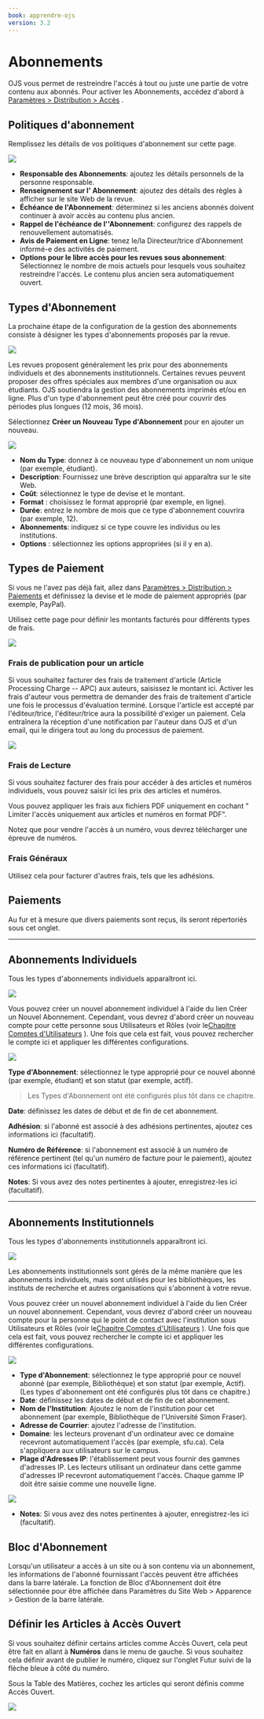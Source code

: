 ```yaml
---
book: apprendre-ojs
version: 3.2
---
```


# Abonnements

OJS vous permet de restreindre l'accés à tout ou juste une partie de votre contenu aux abonnés. Pour activer les Abonnements, accédez d'abord à [Paramètres > Distribution > Accès](./distribution_settings.md) .

## Politiques d'abonnement

Remplissez les détails de vos politiques d'abonnement sur cette page.

![](./assets/learning-ojs3.1-jm-subscriptions-policies.png)

- **Responsable des Abonnements**: ajoutez les détails personnels de la personne responsable.
- **Renseignement sur l' Abonnement**: ajoutez des détails des règles à afficher sur le site Web de la revue.
- **Échéance de l'Abonnement**: déterminez si les anciens abonnés doivent continuer à avoir accès au contenu plus ancien.
- **Rappel de l'échéance de l''Abonnement**: configurez des rappels de renouvellement automatisés.
- **Avis de Paiement en Ligne**: tenez le/la Directeur/trice d'Abonnement informé-e des activités de paiement.
- **Options pour le libre accès pour les revues sous abonnement**: Sélectionnez le nombre de mois actuels pour lesquels vous souhaitez restreindre l'accès. Le contenu plus ancien sera automatiquement ouvert.

## Types d'Abonnement

La prochaine étape de la configuration de la gestion des abonnements consiste à désigner les types d'abonnements proposés par la revue.

![](./assets/learning-ojs3.1-jm-subscriptions-types.png)

Les revues proposent généralement les prix pour des abonnements individuels et des abonnements institutionnels. Certaines revues peuvent proposer des offres spéciales aux membres d'une organisation ou aux étudiants. OJS soutiendra la gestion des abonnements imprimés et/ou en ligne. Plus d'un type d'abonnement peut être créé pour couvrir des périodes plus longues (12 mois, 36 mois).

Sélectionnez **Créer un Nouveau Type d'Abonnement** pour en ajouter un nouveau.

![](./assets/learning-ojs3.1-jm-subscriptions-types-create.png)

- **Nom du Type**: donnez à ce nouveau type d'abonnement un nom unique (par exemple, étudiant).
- **Description**: Fournissez une brève description qui apparaîtra sur le site Web.
- **Coût**: sélectionnez le type de devise et le montant.
- **Format** : choisissez le format approprié (par exemple, en ligne).
- **Durée**: entrez le nombre de mois que ce type d'abonnement couvrira (par exemple, 12).
- **Abonnements**: indiquez si ce type couvre les individus ou les institutions.
- **Options** : sélectionnez les options appropriées (si il y en a).

## Types de Paiement

Si vous ne l'avez pas déjà fait, allez dans [Paramètres > Distribution > Paiements](./distribution_settings.md) et définissez la devise et le mode de paiement appropriés (par exemple, PayPal).

Utilisez cette page pour définir les montants facturés pour différents types de frais.

![](./assets/learning-ojs3.1-jm-subscriptions-paytypes.png)

### Frais de publication pour un article

Si vous souhaitez facturer des frais de traitement d'article (Article Processing Charge -- APC) aux auteurs, saisissez le montant ici. Activer les frais d'auteur vous permettra de demander des frais de traitement d'article une fois le processus d'évaluation terminé. Lorsque l'article est accepté par l'éditeur/trice, l'éditeur/trice aura la possibilité d'exiger un paiement. Cela entraînera la réception d'une notification par l'auteur dans OJS et d'un email, qui le dirigera tout au long du processus de paiement.

![](./assets/learning-ojs3.1-jm-subscriptions-authorfees.png)

### Frais de Lecture

Si vous souhaitez facturer des frais pour accéder à des articles et numéros individuels, vous pouvez saisir ici les prix des articles et numéros.

Vous pouvez appliquer les frais aux fichiers PDF uniquement en cochant " Limiter l'accès uniquement aux articles et numéros en format PDF".

Notez que pour vendre l'accès à un numéro, vous devrez télécharger une épreuve de numéros.

### Frais Généraux

Utilisez cela pour facturer d'autres frais, tels que les adhésions.

## Paiements

Au fur et à mesure que divers paiements sont reçus, ils seront répertoriés sous cet onglet.

<hr>

## Abonnements Individuels

Tous les types d'abonnements individuels apparaîtront ici.

![](./assets/learning-ojs3.1-jm-subscriptions-indiv.png)

Vous pouvez créer un nouvel abonnement individuel à l'aide du lien Créer un Nouvel Abonnement. Cependant, vous devrez d'abord créer un nouveau compte pour cette personne sous Utilisateurs et Rôles (voir le[Chapitre Comptes d'Utilisateurs](/learning-ojs/en/user-accounts) ). Une fois que cela est fait, vous pouvez rechercher le compte ici et appliquer les différentes configurations.

![](./assets/learning-ojs3.1-jm-subscriptions-indiv-create.png)

**Type d'Abonnement**: sélectionnez le type approprié pour ce nouvel abonné (par exemple, étudiant) et son statut (par exemple, actif).

> Les Types d'Abonnement ont été configurés plus tôt dans ce chapitre.

**Date**: définissez les dates de début et de fin de cet abonnement.

**Adhésion**: si l'abonné est associé à des adhésions pertinentes, ajoutez ces informations ici (facultatif).

**Numéro de Référence**: si l'abonnement est associé à un numéro de référence pertinent (tel qu'un numéro de facture pour le paiement), ajoutez ces informations ici (facultatif).

**Notes**: Si vous avez des notes pertinentes à ajouter, enregistrez-les ici (facultatif).

<hr>

## Abonnements Institutionnels

Tous les types d'abonnements institutionnels apparaîtront ici.

![](./assets/learning-ojs3.1-jm-subscriptions-instit.png)

Les abonnements institutionnels sont gérés de la même manière que les abonnements individuels, mais sont utilisés pour les bibliothèques, les instituts de recherche et autres organisations qui s'abonnent à votre revue.

Vous pouvez créer un nouvel abonnement individuel à l'aide du lien Créer un nouvel abonnement. Cependant, vous devrez d'abord créer un nouveau compte pour la personne qui le point de contact avec l'institution sous Utilisateurs et Rôles (voir le[Chapitre Comptes d'Utilisateurs](/learning-ojs/en/user-accounts) ). Une fois que cela est fait, vous pouvez rechercher le compte ici et appliquer les différentes configurations.

![](./assets/learning-ojs3.1-jm-subscriptions-instit-create.png)

- **Type d'Abonnement**: sélectionnez le type approprié pour ce nouvel abonné (par exemple, Bibliothèque) et son statut (par exemple, Actif). (Les types d'abonnement ont été configurés plus tôt dans ce chapitre.)
- **Date**: définissez les dates de début et de fin de cet abonnement.
- **Nom de l'Institution**: Ajoutez le nom de l'institution pour cet abonnement (par exemple, Bibliothèque de l'Université Simon Fraser).
- **Adresse de Courrier**: ajoutez l'adresse de l'institution.
- **Domaine**: les lecteurs provenant d'un ordinateur avec ce domaine recevront automatiquement l'accès (par exemple, sfu.ca). Cela s'appliquera aux utilisateurs sur le campus.
- **Plage d'Adresses IP**: l'établissement peut vous fournir des gammes d'adresses IP. Les lecteurs utilisant un ordinateur dans cette gamme d'adresses IP recevront automatiquement l'accès. Chaque gamme IP doit être saisie comme une nouvelle ligne.

![](./assets/learning-ojs3.2-jm-subscriptions-instit-IP.png)

- **Notes**: Si vous avez des notes pertinentes à ajouter, enregistrez-les ici (facultatif).

## Bloc d'Abonnement

Lorsqu'un utilisateur a accès à un site ou à son contenu via un abonnement, les informations de l'abonné fournissant l'accès peuvent être affichées dans la barre latérale. La fonction de Bloc d'Abonnement doit être sélectionnée pour être affichée dans Paramètres du Site Web > Apparence > Gestion de la barre latérale.

## Définir les Articles à Accès Ouvert

Si vous souhaitez définir certains articles comme Accès Ouvert, cela peut être fait en allant à **Numéros** dans le menu de gauche. Si vous souhaitez cela définir avant de publier le numéro, cliquez sur l'onglet Futur suivi de la flèche bleue à côté du numéro.

Sous la Table des Matières, cochez les articles qui seront définis comme Accès Ouvert.

![](./assets/learning-ojs3.2-jm-subscriptions-single-article.png)
